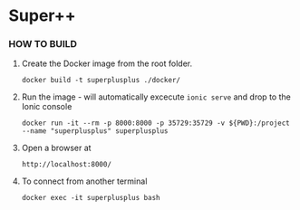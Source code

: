 # Super++

### HOW TO BUILD

1. Create the Docker image from the root folder.

   `docker build -t superplusplus ./docker/`

2. Run the image - will automatically excecute `ionic serve` and drop to the Ionic console

   `docker run -it --rm -p 8000:8000 -p 35729:35729 -v ${PWD}:/project --name "superplusplus" superplusplus`

3. Open a browser at

   `http://localhost:8000/`

4. To connect from another terminal

   `docker exec -it superplusplus bash`
